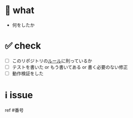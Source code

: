 # 📝 what

- 何をしたか

# ✅ check

- [ ] このリポジトリの[ルール](https://github.com/suzuka-kosen-festa/2022-HP/wiki/%E3%83%AA%E3%83%9D%E3%82%B8%E3%83%88%E3%83%AA%E3%81%AE%E3%83%AB%E3%83%BC%E3%83%AB)に則っているか
- [ ] テストを書いた or もう書いてある or 書く必要のない修正
- [ ] 動作検証をした

# ℹ️ issue

ref #番号

